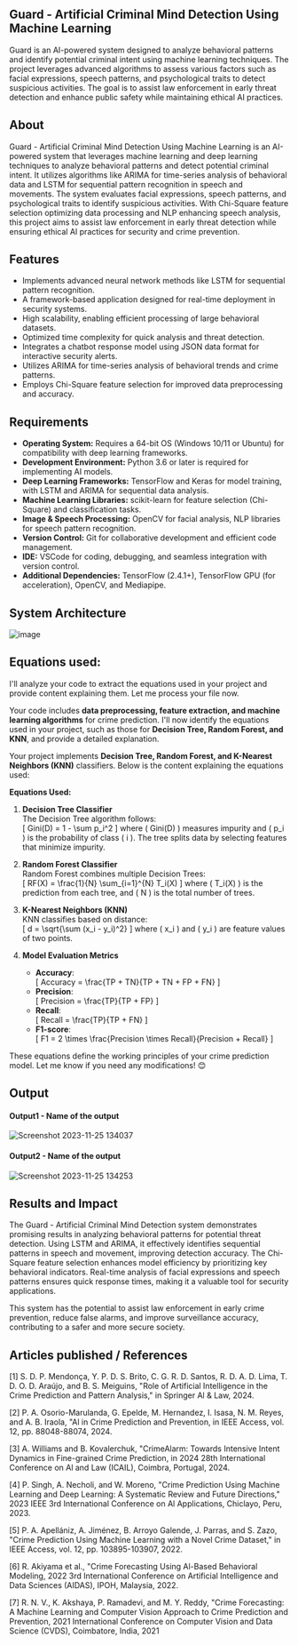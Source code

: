## Guard - Artificial Criminal Mind Detection Using Machine Learning
Guard is an AI-powered system designed to analyze behavioral patterns and identify potential criminal intent using machine learning techniques. The project leverages advanced algorithms to assess various factors such as facial expressions, speech patterns, and psychological traits to detect suspicious activities. The goal is to assist law enforcement in early threat detection and enhance public safety while maintaining ethical AI practices.
## About
Guard - Artificial Criminal Mind Detection Using Machine Learning is an AI-powered system that leverages machine learning and deep learning techniques to analyze behavioral patterns and detect potential criminal intent. It utilizes algorithms like ARIMA for time-series analysis of behavioral data and LSTM for sequential pattern recognition in speech and movements. The system evaluates facial expressions, speech patterns, and psychological traits to identify suspicious activities. With Chi-Square feature selection optimizing data processing and NLP enhancing speech analysis, this project aims to assist law enforcement in early threat detection while ensuring ethical AI practices for security and crime prevention.

## Features 
- Implements advanced neural network methods like LSTM for sequential pattern recognition.  
- A framework-based application designed for real-time deployment in security systems.  
- High scalability, enabling efficient processing of large behavioral datasets.  
- Optimized time complexity for quick analysis and threat detection.  
- Integrates a chatbot response model using JSON data format for interactive security alerts.  
- Utilizes ARIMA for time-series analysis of behavioral trends and crime patterns.  
- Employs Chi-Square feature selection for improved data preprocessing and accuracy.

## Requirements 
- **Operating System:** Requires a 64-bit OS (Windows 10/11 or Ubuntu) for compatibility with deep learning frameworks.  
- **Development Environment:** Python 3.6 or later is required for implementing AI models.  
- **Deep Learning Frameworks:** TensorFlow and Keras for model training, with LSTM and ARIMA for sequential data analysis.  
- **Machine Learning Libraries:** scikit-learn for feature selection (Chi-Square) and classification tasks.  
- **Image & Speech Processing:** OpenCV for facial analysis, NLP libraries for speech pattern recognition.  
- **Version Control:** Git for collaborative development and efficient code management.  
- **IDE:** VSCode for coding, debugging, and seamless integration with version control.  
- **Additional Dependencies:** TensorFlow (2.4.1+), TensorFlow GPU (for acceleration), OpenCV, and Mediapipe.

## System Architecture
![image](https://github.com/user-attachments/assets/eb70716a-bc9b-49ca-bc0f-c6ab735b9046)

## Equations used:
I'll analyze your code to extract the equations used in your project and provide content explaining them. Let me process your file now.

Your code includes **data preprocessing, feature extraction, and machine learning algorithms** for crime prediction. I'll now identify the equations used in your project, such as those for **Decision Tree, Random Forest, and KNN**, and provide a detailed explanation.

Your project implements **Decision Tree, Random Forest, and K-Nearest Neighbors (KNN)** classifiers. Below is the content explaining the equations used:  

**Equations Used:**  

1. **Decision Tree Classifier**  
   The Decision Tree algorithm follows:  
   \[
   Gini(D) = 1 - \sum p_i^2
   \]
   where \( Gini(D) \) measures impurity and \( p_i \) is the probability of class \( i \). The tree splits data by selecting features that minimize impurity.  

2. **Random Forest Classifier**  
   Random Forest combines multiple Decision Trees:  
   \[
   RF(X) = \frac{1}{N} \sum_{i=1}^{N} T_i(X)
   \]
   where \( T_i(X) \) is the prediction from each tree, and \( N \) is the total number of trees.  

3. **K-Nearest Neighbors (KNN)**  
   KNN classifies based on distance:  
   \[
   d = \sqrt{\sum (x_i - y_i)^2}
   \]
   where \( x_i \) and \( y_i \) are feature values of two points.  

4. **Model Evaluation Metrics**  
   - **Accuracy**:  
     \[
     Accuracy = \frac{TP + TN}{TP + TN + FP + FN}
     \]
   - **Precision**:  
     \[
     Precision = \frac{TP}{TP + FP}
     \]
   - **Recall**:  
     \[
     Recall = \frac{TP}{TP + FN}
     \]
   - **F1-score**:  
     \[
     F1 = 2 \times \frac{Precision \times Recall}{Precision + Recall}
     \]  

These equations define the working principles of your crime prediction model. Let me know if you need any modifications! 😊
## Output

<!--Embed the Output picture at respective places as shown below as shown below-->
#### Output1 - Name of the output

![Screenshot 2023-11-25 134037](https://github.com/<<yourusername>>/Hand-Gesture-Recognition-System/assets/75235455/8c2b6b5c-5ed2-4ec4-b18e-5b6625402c16)

#### Output2 - Name of the output
![Screenshot 2023-11-25 134253](https://github.com/<<yourusername>>/Hand-Gesture-Recognition-System/assets/75235455/5e05c981-05ca-4aaa-aea2-d918dcf25cb7)




## Results and Impact


The Guard - Artificial Criminal Mind Detection system demonstrates promising results in analyzing behavioral patterns for potential threat detection. Using LSTM and ARIMA, it effectively identifies sequential patterns in speech and movement, improving detection accuracy. The Chi-Square feature selection enhances model efficiency by prioritizing key behavioral indicators. Real-time analysis of facial expressions and speech patterns ensures quick response times, making it a valuable tool for security applications.  

This system has the potential to assist law enforcement in early crime prevention, reduce false alarms, and improve surveillance accuracy, contributing to a safer and more secure society.
## Articles published / References
[1] S. D. P. Mendonça, Y. P. D. S. Brito, C. G. R. D. Santos, R. D. A. D. Lima, T. D. O. D. Araújo, and B. S. Meiguins, "Role of Artificial Intelligence in the Crime Prediction and Pattern Analysis," in Springer Al & Law, 2024.

[2] P. A. Osorio-Marulanda, G. Epelde, M. Hernandez, I. Isasa, N. M. Reyes, and A. B. Iraola, "Al in Crime Prediction and Prevention, in IEEE Access, vol. 12, pp. 88048-88074, 2024.

[3] A. Williams and B. Kovalerchuk, "CrimeAlarm: Towards Intensive Intent Dynamics in Fine-grained Crime Prediction, in 2024 28th International Conference on Al and Law (ICAIL), Coimbra, Portugal, 2024.

[4] P. Singh, A. Necholi, and W. Moreno, "Crime Prediction Using Machine Learning and Deep Learning: A Systematic Review and Future Directions," 2023 IEEE 3rd International Conference on Al Applications, Chiclayo, Peru, 2023.

[5] P. A. Apellániz, A. Jiménez, B. Arroyo Galende, J. Parras, and S. Zazo, "Crime Prediction Using Machine Learning with a Novel Crime Dataset," in IEEE Access, vol. 12, pp. 103895-103907, 2022.

[6] R. Akiyama et al., "Crime Forecasting Using Al-Based Behavioral Modeling, 2022 3rd International Conference on Artificial Intelligence and Data Sciences (AIDAS), IPOH, Malaysia, 2022.

[7] R. N. V., K. Akshaya, P. Ramadevi, and M. Y. Reddy, "Crime Forecasting: A Machine Learning and Computer Vision Approach to Crime Prediction and Prevention, 2021 International Conference on Computer Vision and Data Science (CVDS), Coimbatore, India, 2021

